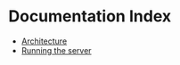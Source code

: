
# Documentation Index

* [Architecture](./architecture.md)
* [Running the server](./running_server.md)
